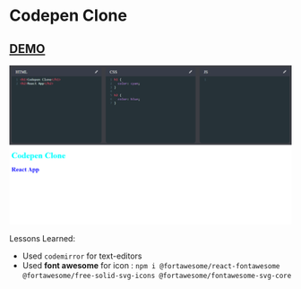 # Codepen Clone

## [DEMO]()

![ss](./ss.png)

Lessons Learned:

- Used `codemirror` for text-editors
- Used **font awesome** for icon : `npm i @fortawesome/react-fontawesome @fortawesome/free-solid-svg-icons @fortawesome/fontawesome-svg-core`
